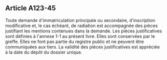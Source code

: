 Article A123-45
----
Toute demande d'immatriculation principale ou secondaire, d'inscription
modificative et, le cas échéant, de radiation est accompagnée des pièces
justifiant les mentions contenues dans la demande. Les pièces justificatives
sont définies à l'annexe 1-1 au présent livre. Elles sont conservées par le
greffe. Elles ne font pas partie du registre public et ne peuvent être
communiquées aux tiers. La validité des pièces justificatives est appréciée à la
date du dépôt du dossier unique.
